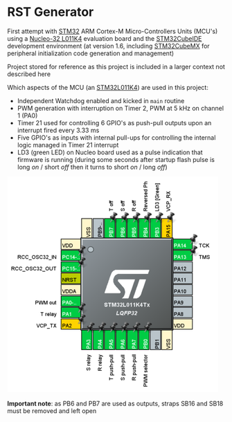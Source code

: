 # RST Generator

First attempt with [STM32](https://www.st.com/en/microcontrollers-microprocessors/stm32-32-bit-arm-cortex-mcus.html) ARM Cortex-M Micro-Controllers Units (MCU's) using a [Nucleo-32 L011K4](https://www.st.com/content/st_com/en/products/evaluation-tools/product-evaluation-tools/mcu-mpu-eval-tools/stm32-mcu-mpu-eval-tools/stm32-nucleo-boards/nucleo-l011k4.html) evaluation board and the [STM32CubeIDE](https://www.st.com/en/development-tools/stm32cubeide.html) development environment (at version 1.6, including [STM32CubeMX](https://www.st.com/en/development-tools/stm32cubemx.html) for peripheral initialization code generation and management)

Project stored for reference as this project is included in a larger context not described here

Which aspects of the MCU (an [STM32L011K4](https://www.st.com/en/microcontrollers-microprocessors/stm32l011k4.html)) are used in this project:

- Independent Watchdog enabled and kicked in `main` routine
- PWM generation with interruption on Timer 2, PWM at 5 kHz on channel 1 (PA0)
- Timer 21 used for controlling 6 GPIO's as push-pull outputs upon an interrupt fired every 3.33 ms
- Five GPIO's as inputs with internal pull-ups for controlling the internal logic managed in Timer 21 interrupt
- LD3 (green LED) on Nucleo board used as a pulse indication that firmware is running (during some seconds after startup flash pulse is long *on* / short *off* then it turns to short *on* / long *off*)



![ioc-pinout](ioc-pinout.png)

**Important note**: as PB6 and PB7 are used as outputs, straps SB16 and SB18 must be removed and left open


